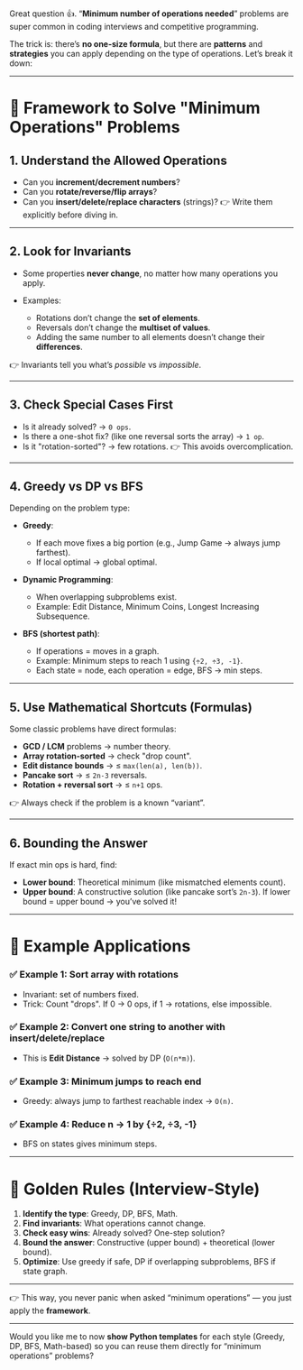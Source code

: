 Great question 👍. “**Minimum number of operations needed**” problems are super common in coding interviews and competitive programming.

The trick is: there’s **no one-size formula**, but there are **patterns** and **strategies** you can apply depending on the type of operations. Let’s break it down:

---

# 🔹 Framework to Solve "Minimum Operations" Problems

## 1. **Understand the Allowed Operations**

* Can you **increment/decrement numbers**?
* Can you **rotate/reverse/flip arrays**?
* Can you **insert/delete/replace characters** (strings)?
  👉 Write them explicitly before diving in.

---

## 2. **Look for Invariants**

* Some properties **never change**, no matter how many operations you apply.
* Examples:

  * Rotations don’t change the **set of elements**.
  * Reversals don’t change the **multiset of values**.
  * Adding the same number to all elements doesn’t change their **differences**.

👉 Invariants tell you what’s *possible* vs *impossible*.

---

## 3. **Check Special Cases First**

* Is it already solved? → `0 ops`.
* Is there a one-shot fix? (like one reversal sorts the array) → `1 op`.
* Is it "rotation-sorted"? → few rotations.
  👉 This avoids overcomplication.

---

## 4. **Greedy vs DP vs BFS**

Depending on the problem type:

* **Greedy**:

  * If each move fixes a big portion (e.g., Jump Game → always jump farthest).
  * If local optimal → global optimal.

* **Dynamic Programming**:

  * When overlapping subproblems exist.
  * Example: Edit Distance, Minimum Coins, Longest Increasing Subsequence.

* **BFS (shortest path)**:

  * If operations = moves in a graph.
  * Example: Minimum steps to reach 1 using `{÷2, ÷3, -1}`.
  * Each state = node, each operation = edge, BFS → min steps.

---

## 5. **Use Mathematical Shortcuts (Formulas)**

Some classic problems have direct formulas:

* **GCD / LCM** problems → number theory.
* **Array rotation-sorted** → check "drop count".
* **Edit distance bounds** → ≤ `max(len(a), len(b))`.
* **Pancake sort** → ≤ `2n-3` reversals.
* **Rotation + reversal sort** → ≤ `n+1` ops.

👉 Always check if the problem is a known “variant”.

---

## 6. **Bounding the Answer**

If exact min ops is hard, find:

* **Lower bound**: Theoretical minimum (like mismatched elements count).
* **Upper bound**: A constructive solution (like pancake sort’s `2n-3`).
  If lower bound = upper bound → you’ve solved it!

---

# 🔹 Example Applications

### ✅ Example 1: Sort array with rotations

* Invariant: set of numbers fixed.
* Trick: Count "drops". If 0 → 0 ops, if 1 → rotations, else impossible.

### ✅ Example 2: Convert one string to another with insert/delete/replace

* This is **Edit Distance** → solved by DP (`O(n*m)`).

### ✅ Example 3: Minimum jumps to reach end

* Greedy: always jump to farthest reachable index → `O(n)`.

### ✅ Example 4: Reduce n → 1 by {÷2, ÷3, -1}

* BFS on states gives minimum steps.

---

# 🔹 Golden Rules (Interview-Style)

1. **Identify the type**: Greedy, DP, BFS, Math.
2. **Find invariants**: What operations cannot change.
3. **Check easy wins**: Already solved? One-step solution?
4. **Bound the answer**: Constructive (upper bound) + theoretical (lower bound).
5. **Optimize**: Use greedy if safe, DP if overlapping subproblems, BFS if state graph.

---

👉 This way, you never panic when asked “minimum operations” — you just apply the **framework**.

---

Would you like me to now **show Python templates** for each style (Greedy, DP, BFS, Math-based) so you can reuse them directly for “minimum operations” problems?
